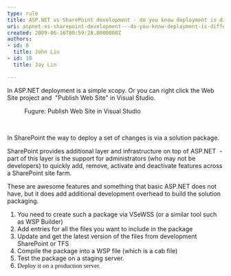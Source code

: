 ```yaml
---
type: rule
title: ASP.NET vs SharePoint development - do you know deployment is different?
uri: aspnet-vs-sharepoint-development---do-you-know-deployment-is-different
created: 2009-06-16T00:59:28.0000000Z
authors:
- id: 8
  title: John Liu
- id: 18
  title: Jay Lin

---
```




<span class='intro'> 
  <p>In ASP.NET deployment is a simple xcopy. Or you can&#160;right click the Web Site project and &#160;&quot;Publish Web Site&quot; in Visual Studio. </p>
<dl class="goodImage">
    <dt><img src="/PublishingImages/PublishWebSite.png" alt="" /> </dt>
    <dd>Fugure&#58; Publish Web Site in Visual Studio </dd>
</dl>
<p>&#160;</p>
 </span>


  <p class="MsoNormal">In SharePoint the way to deploy a set of changes is via a solution package.</p>
<p class="MsoNormal">SharePoint provides additional layer and infrastructure on top of ASP.NET&#160; - part of this layer is the support for administrators (who may not be developers) to quickly add, remove, activate and deactivate features across a SharePoint site farm.</p>
<p class="MsoNormal">These are awesome features and something that basic ASP.NET does not have, but it does add additional development overhead to build the solution packaging.</p>
<ol>
    <li>You need to create such a package via VSeWSS (or a similar tool such as WSP Builder) </li>
    <li>Add entries for all the files you want to include in the package </li>
    <li>Update and get the latest version of the files from development SharePoint or TFS </li>
    <li>Compile the package into a WSP file (which is a cab file) </li>
    <li>Test the package on a staging server. </li>
    <li><span style="font-family&#58;'calibri','sans-serif';font-size&#58;11pt;">Deploy it on a production server.</span> </li>
</ol>



